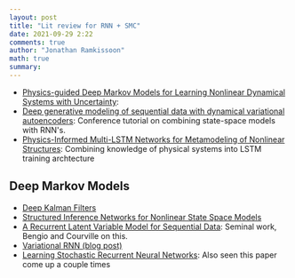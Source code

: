 ```yaml
---
layout: post
title: "Lit review for RNN + SMC"
date: 2021-09-29 2:22
comments: true
author: "Jonathan Ramkissoon"
math: true
summary: 
---
```



- [Physics-guided Deep Markov Models for Learning Nonlinear Dynamical Systems with Uncertainty](https://arxiv.org/pdf/2110.08607.pdf#page=27&zoom=100,84,613): 
- [Deep generative modeling of sequential data with dynamical variational autoencoders](https://dynamicalvae.github.io/): Conference tutorial on combining state-space models with RNN's.
- [Physics-Informed Multi-LSTM Networks for Metamodeling of Nonlinear Structures](https://arxiv.org/pdf/2002.10253.pdf): Combining knowledge of physical systems into LSTM training archtecture


## Deep Markov Models

- [Deep Kalman Filters](https://arxiv.org/abs/1511.05121)
- [Structured Inference Networks for Nonlinear State Space Models](https://arxiv.org/abs/1609.09869)
- [A Recurrent Latent Variable Model for Sequential Data](https://arxiv.org/pdf/1506.02216.pdf): Seminal work, Bengio and Courville on this. 
- [Variational RNN (blog post)](https://medium.com/@deep_space/variational-recurrent-neural-networks-vrnns-3b836adad399)
- [Learning Stochastic Recurrent Neural Networks](https://arxiv.org/pdf/1411.7610v3.pdf): Also seen this paper come up a couple times